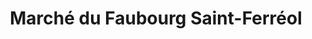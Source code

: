 ---
title: "Marché du Faubourg Saint-Ferréol"
url: /saint-ferreol-les-neiges/marche-du-faubourg-saint-ferreol/
shop: supermarket
---
